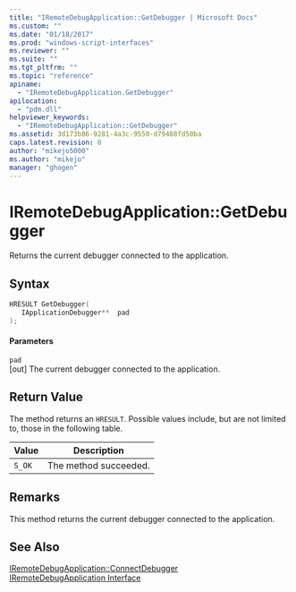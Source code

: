 ```yaml
---
title: "IRemoteDebugApplication::GetDebugger | Microsoft Docs"
ms.custom: ""
ms.date: "01/18/2017"
ms.prod: "windows-script-interfaces"
ms.reviewer: ""
ms.suite: ""
ms.tgt_pltfrm: ""
ms.topic: "reference"
apiname: 
  - "IRemoteDebugApplication.GetDebugger"
apilocation: 
  - "pdm.dll"
helpviewer_keywords: 
  - "IRemoteDebugApplication::GetDebugger"
ms.assetid: 3d173b86-9281-4a3c-9550-d79408fd50ba
caps.latest.revision: 8
author: "mikejo5000"
ms.author: "mikejo"
manager: "ghogen"
---
```

# IRemoteDebugApplication::GetDebugger
Returns the current debugger connected to the application.  
  
## Syntax  
  
```cpp
HRESULT GetDebugger(  
   IApplicationDebugger**  pad  
);  
```  
  
#### Parameters  
 `pad`  
 [out] The current debugger connected to the application.  
  
## Return Value  
 The method returns an `HRESULT`. Possible values include, but are not limited to, those in the following table.  
  
|Value|Description|  
|-----------|-----------------|  
|`S_OK`|The method succeeded.|  
  
## Remarks  
 This method returns the current debugger connected to the application.  
  
## See Also  
 [IRemoteDebugApplication::ConnectDebugger](../../winscript/reference/iremotedebugapplication-connectdebugger.md)   
 [IRemoteDebugApplication Interface](../../winscript/reference/iremotedebugapplication-interface.md)